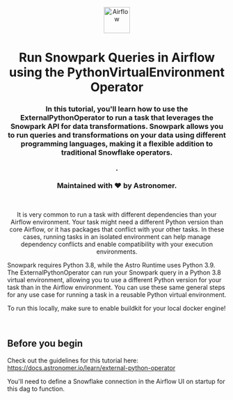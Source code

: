 <p align="center">
  <a href="https://www.airflow.apache.org">
    <img alt="Airflow" src="https://cwiki.apache.org/confluence/download/attachments/145723561/airflow_transparent.png?api=v2" width="60" />
  </a>
</p>
<h1 align="center">
  Run Snowpark Queries in Airflow using the PythonVirtualEnvironment Operator
</h1>
  <h3 align="center">
  In this tutorial, you'll learn how to use the ExternalPythonOperator to run a task that leverages the Snowpark API for data transformations. Snowpark allows you to run queries and transformations on your data using different programming languages, making it a flexible addition to traditional Snowflake operators.

  

</a>.
  </br></br>
  Maintained with ❤️ by Astronomer.
</h3>

</br>

<p align="center">
  It is very common to run a task with different dependencies than your Airflow environment. Your task might need a different Python version than core Airflow, or it has packages that conflict with your other tasks. In these cases, running tasks in an isolated environment can help manage dependency conflicts and enable compatibility with your execution environments.

  Snowpark requires Python 3.8, while the Astro Runtime uses Python 3.9. The ExternalPythonOperator can run your Snowpark query in a Python 3.8 virtual environment, allowing you to use a different Python version for your task than in the Airflow environment. You can use these same general steps for any use case for running a task in a reusable Python virtual environment.

  To run this locally, make sure to enable buildkit for your local docker engine! 
</p>

</br>

## Before you begin
Check out the guidelines for this tutorial here: https://docs.astronomer.io/learn/external-python-operator

You'll need to define a Snowflake connection in the Airflow UI on startup for this dag to function.

</br>